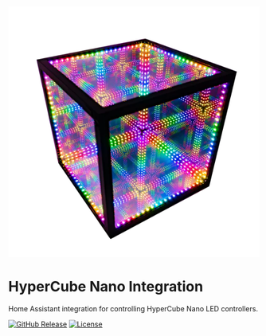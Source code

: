 ![HyperCube Nano Logo](https://github.com/dom404/Hypercube-HA/blob/main/logo.png)

# HyperCube Nano Integration

Home Assistant integration for controlling HyperCube Nano LED controllers.

[![GitHub Release][releases-shield]][releases]
[![License][license-shield]](LICENSE.md)

[releases-shield]: https://img.shields.io/github/release/dom404/hypercube_nano.svg?style=flat-square
[releases]: https://github.com/dom404/hypercube_nano/releases
[license-shield]: https://img.shields.io/github/license/dom404/hypercube_nano.svg?style=flat-square
